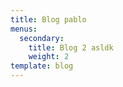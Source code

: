 ```yaml
---
title: Blog pablo
menus:
  secondary:
    title: Blog 2 asldk
    weight: 2
template: blog
---
```


